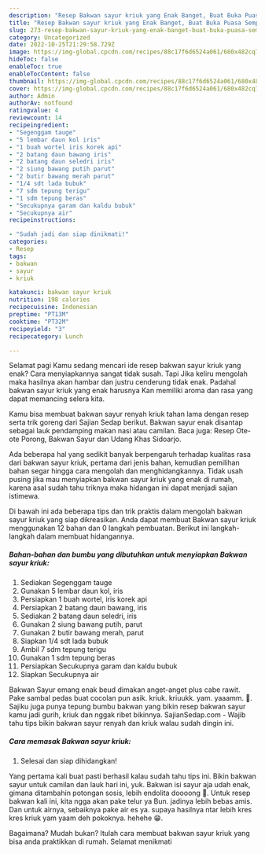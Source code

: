 ```yaml
---
description: "Resep Bakwan sayur kriuk yang Enak Banget, Buat Buka Puasa Sempurna"
title: "Resep Bakwan sayur kriuk yang Enak Banget, Buat Buka Puasa Sempurna"
slug: 273-resep-bakwan-sayur-kriuk-yang-enak-banget-buat-buka-puasa-sempurna
category: Uncategorized
date: 2022-10-25T21:29:58.729Z
image: https://img-global.cpcdn.com/recipes/88c17f6d6524a061/680x482cq70/bakwan-sayur-kriuk-foto-resep-utama.jpg
hideToc: false
enableToc: true
enableTocContent: false
thumbnail: https://img-global.cpcdn.com/recipes/88c17f6d6524a061/680x482cq70/bakwan-sayur-kriuk-foto-resep-utama.jpg
cover: https://img-global.cpcdn.com/recipes/88c17f6d6524a061/680x482cq70/bakwan-sayur-kriuk-foto-resep-utama.jpg
author: Admin
authorAv: notfound
ratingvalue: 4
reviewcount: 14
recipeingredient:
- "Segenggam tauge"
- "5 lembar daun kol iris"
- "1 buah wortel iris korek api"
- "2 batang daun bawang iris"
- "2 batang daun seledri iris"
- "2 siung bawang putih parut"
- "2 butir bawang merah parut"
- "1/4 sdt lada bubuk"
- "7 sdm tepung terigu"
- "1 sdm tepung beras"
- "Secukupnya garam dan kaldu bubuk"
- "Secukupnya air"
recipeinstructions:

- "Sudah jadi dan siap dinikmati!"
categories:
- Resep
tags:
- bakwan
- sayur
- kriuk

katakunci: bakwan sayur kriuk 
nutrition: 198 calories
recipecuisine: Indonesian
preptime: "PT13M"
cooktime: "PT32M"
recipeyield: "3"
recipecategory: Lunch

---
```



Selamat pagi Kamu sedang mencari ide resep bakwan sayur kriuk yang enak? Cara menyiapkannya sangat tidak susah. Tapi Jika keliru mengolah maka hasilnya akan hambar dan justru cenderung tidak enak. Padahal bakwan sayur kriuk yang enak harusnya Kan memiliki aroma dan rasa yang dapat memancing selera kita.


Kamu bisa membuat bakwan sayur renyah kriuk tahan lama dengan resep serta trik goreng dari Sajian Sedap berikut. Bakwan sayur enak disantap sebagai lauk pendamping makan nasi atau camilan. Baca juga: Resep Ote-ote Porong, Bakwan Sayur dan Udang Khas Sidoarjo.

Ada beberapa hal yang sedikit banyak berpengaruh terhadap kualitas rasa dari bakwan sayur kriuk, pertama dari jenis bahan, kemudian pemilihan bahan segar hingga cara mengolah dan menghidangkannya. Tidak usah pusing jika mau menyiapkan bakwan sayur kriuk yang enak di rumah, karena asal sudah tahu triknya maka hidangan ini dapat menjadi sajian istimewa.


Di bawah ini ada beberapa tips dan trik praktis dalam mengolah bakwan sayur kriuk yang siap dikreasikan. Anda dapat membuat Bakwan sayur kriuk menggunakan 12 bahan dan 0 langkah pembuatan. Berikut ini langkah-langkah dalam membuat hidangannya.

<!--inarticleads1-->

##### Bahan-bahan dan bumbu yang dibutuhkan untuk menyiapkan Bakwan sayur kriuk:

1. Sediakan Segenggam tauge
1. Gunakan 5 lembar daun kol, iris
1. Persiapkan 1 buah wortel, iris korek api
1. Persiapkan 2 batang daun bawang, iris
1. Sediakan 2 batang daun seledri, iris
1. Gunakan 2 siung bawang putih, parut
1. Gunakan 2 butir bawang merah, parut
1. Siapkan 1/4 sdt lada bubuk
1. Ambil 7 sdm tepung terigu
1. Gunakan 1 sdm tepung beras
1. Persiapkan Secukupnya garam dan kaldu bubuk
1. Siapkan Secukupnya air


Bakwan Sayur emang enak beud dimakan anget-anget plus cabe rawit. Pake sambal pedas buat cocolan pun asik. kriuk. kriuukk. yam. yaaamm. 🤤. Sajiku juga punya tepung bumbu bakwan yang bikin resep bakwan sayur kamu jadi gurih, kriuk dan nggak ribet bikinnya. SajianSedap.com - Wajib tahu tips bikin bakwan sayur renyah dan kriuk walau sudah dingin ini. 

<!--inarticleads2-->

##### Cara memasak Bakwan sayur kriuk:


1. Selesai dan siap dihidangkan!

Yang pertama kali buat pasti berhasil kalau sudah tahu tips ini. Bikin bakwan sayur untuk camilan dan lauk hari ini, yuk. Bakwan isi sayur aja udah enak, gimana ditambahin potongan sosis, lebih endolita doooong 🤤. Untuk resep bakwan kali ini, kita ngga akan pake telur ya Bun. jadinya lebih bebas amis. Dan untuk airnya, sebaiknya pake air es ya. supaya hasilnya ntar lebih kres kres kriuk yam yaam deh pokoknya. hehehe 😁. 

Bagaimana? Mudah bukan? Itulah cara membuat bakwan sayur kriuk yang bisa anda praktikkan di rumah. Selamat menikmati
